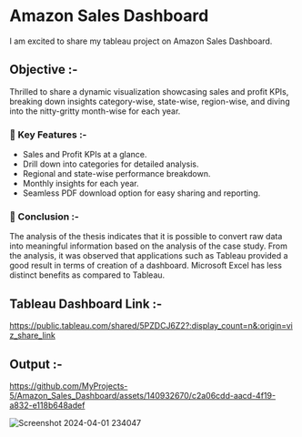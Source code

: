 # Amazon Sales Dashboard
I am excited to share my tableau project on Amazon Sales Dashboard.

## Objective :-      
Thrilled to share a dynamic visualization showcasing sales and profit KPIs, breaking down insights category-wise, state-wise, region-wise, and diving into the nitty-gritty month-wise for each year.

### 📌 Key Features :-               
- Sales and Profit KPIs at a glance.     
- Drill down into categories for detailed analysis.       
- Regional and state-wise performance breakdown.      
- Monthly insights for each year.        
- Seamless PDF download option for easy sharing and reporting.         

### 📌 Conclusion :-
The analysis of the thesis indicates that it is possible to convert raw data into
meaningful information based on the analysis of the case study. From the
analysis, it was observed that applications such as Tableau provided a good
result in terms of creation of a dashboard. Microsoft Excel has less distinct
benefits as compared to Tableau.            

## Tableau Dashboard Link :-
https://public.tableau.com/shared/5PZDCJ6Z2?:display_count=n&:origin=viz_share_link

## Output :-
https://github.com/MyProjects-5/Amazon_Sales_Dashboard/assets/140932670/c2a06cdd-aacd-4f19-a832-e118b648adef

![Screenshot 2024-04-01 234047](https://github.com/MyProjects-5/Amazon_Sales_Dashboard/assets/140932670/b8af6b43-5a30-4cae-a21a-6993da6eded2)


